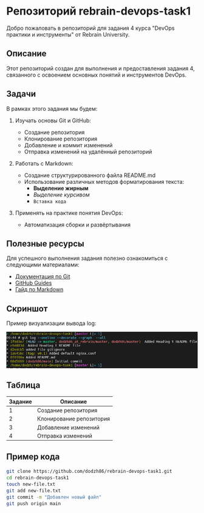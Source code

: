 # Репозиторий rebrain-devops-task1

Добро пожаловать в репозиторий для задания 4 курса "DevOps практики и инструменты" от Rebrain University.

## Описание

Этот репозиторий создан для выполнения и предоставления задания 4, связанного с освоением основных понятий и инструментов DevOps.

## Задачи

В рамках этого задания мы будем:

1. Изучать основы Git и GitHub:
   - Создание репозитория
   - Клонирование репозитория
   - Добавление и коммит изменений
   - Отправка изменений на удалённый репозиторий

2. Работать с Markdown:
   - Создание структурированного файла README.md
   - Использование различных методов форматирования текста:
     - **Выделение жирным**
     - *Выделение курсивом*
     - `Вставка кода`

3. Применять на практике понятия DevOps:
   - Автоматизация сборки и развёртывания

## Полезные ресурсы

Для успешного выполнения задания полезно ознакомиться с следующими материалами:
- [Документация по Git](https://git-scm.com/doc)
- [GitHub Guides](https://guides.github.com/)
- [Гайд по Markdown](https://guides.github.com/features/mastering-markdown/)

## Скриншот

Пример визуализации вывода log:

![Пример скриншота](screenshot.png)

## Таблица

| Задание | Описание               |
|---------|------------------------|
| 1       | Создание репозитория   |
| 2       | Клонирование репозитория|
| 3       | Добавление изменений   |
| 4       | Отправка изменений     |

## Пример кода

```bash
git clone https://github.com/dodzh86/rebrain-devops-task1.git
cd rebrain-devops-task1
touch new-file.txt
git add new-file.txt
git commit -m "Добавлен новый файл"
git push origin main

